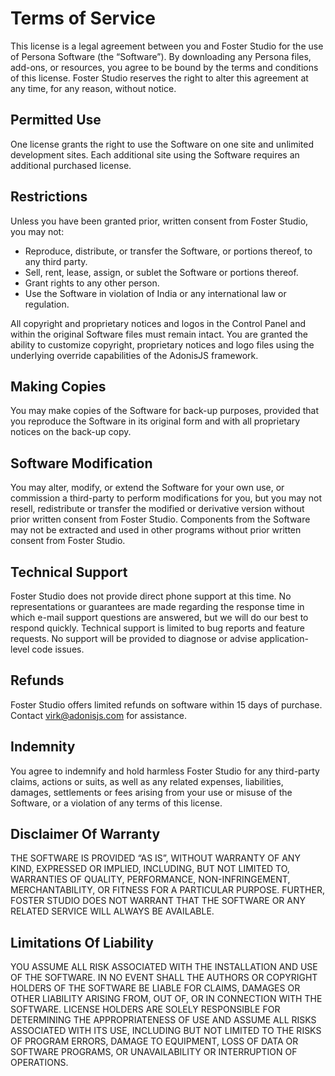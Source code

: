 # Terms of Service

This license is a legal agreement between you and Foster Studio for the use of Persona Software (the “Software”). By downloading any Persona files, add-ons, or resources, you agree to be bound by the terms and conditions of this license. Foster Studio reserves the right to alter this agreement at any time, for any reason, without notice.

## Permitted Use

One license grants the right to use the Software on one site and unlimited development sites. Each additional site using the Software requires an additional purchased license.

## Restrictions

Unless you have been granted prior, written consent from Foster Studio, you may not:

- Reproduce, distribute, or transfer the Software, or portions thereof, to any third party.
- Sell, rent, lease, assign, or sublet the Software or portions thereof.
- Grant rights to any other person.
- Use the Software in violation of India or any international law or regulation.

All copyright and proprietary notices and logos in the Control Panel and within the original Software files must remain intact. You are granted the ability to customize copyright, proprietary notices and logo files using the underlying override capabilities of the AdonisJS framework.

## Making Copies

You may make copies of the Software for back-up purposes, provided that you reproduce the Software in its original form and with all proprietary notices on the back-up copy.

## Software Modification

You may alter, modify, or extend the Software for your own use, or commission a third-party to perform modifications for you, but you may not resell, redistribute or transfer the modified or derivative version without prior written consent from Foster Studio. Components from the Software may not be extracted and used in other programs without prior written consent from Foster Studio.

## Technical Support

Foster Studio does not provide direct phone support at this time. No representations or guarantees are made regarding the response time in which e-mail support questions are answered, but we will do our best to respond quickly. Technical support is limited to bug reports and feature requests. No support will be provided to diagnose or advise application-level code issues.

## Refunds

Foster Studio offers limited refunds on software within 15 days of purchase. Contact virk@adonisjs.com for assistance.

## Indemnity

You agree to indemnify and hold harmless Foster Studio for any third-party claims, actions or suits, as well as any related expenses, liabilities, damages, settlements or fees arising from your use or misuse of the Software, or a violation of any terms of this license.

## Disclaimer Of Warranty

THE SOFTWARE IS PROVIDED “AS IS”, WITHOUT WARRANTY OF ANY KIND, EXPRESSED OR IMPLIED, INCLUDING, BUT NOT LIMITED TO, WARRANTIES OF QUALITY, PERFORMANCE, NON-INFRINGEMENT, MERCHANTABILITY, OR FITNESS FOR A PARTICULAR PURPOSE. FURTHER, FOSTER STUDIO DOES NOT WARRANT THAT THE SOFTWARE OR ANY RELATED SERVICE WILL ALWAYS BE AVAILABLE.

## Limitations Of Liability

YOU ASSUME ALL RISK ASSOCIATED WITH THE INSTALLATION AND USE OF THE SOFTWARE. IN NO EVENT SHALL THE AUTHORS OR COPYRIGHT HOLDERS OF THE SOFTWARE BE LIABLE FOR CLAIMS, DAMAGES OR OTHER LIABILITY ARISING FROM, OUT OF, OR IN CONNECTION WITH THE SOFTWARE. LICENSE HOLDERS ARE SOLELY RESPONSIBLE FOR DETERMINING THE APPROPRIATENESS OF USE AND ASSUME ALL RISKS ASSOCIATED WITH ITS USE, INCLUDING BUT NOT LIMITED TO THE RISKS OF PROGRAM ERRORS, DAMAGE TO EQUIPMENT, LOSS OF DATA OR SOFTWARE PROGRAMS, OR UNAVAILABILITY OR INTERRUPTION OF OPERATIONS.
